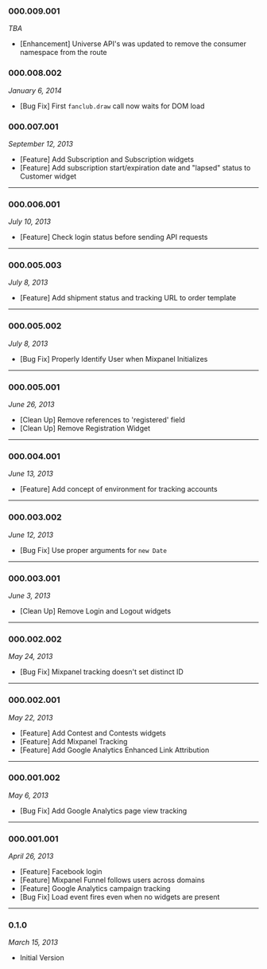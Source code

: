 ### 000.009.001
*TBA*

- [Enhancement] Universe API's was updated to remove the consumer namespace from the route

### 000.008.002
*January 6, 2014*

- [Bug Fix] First `fanclub.draw` call now waits for DOM load

### 000.007.001
*September 12, 2013*

- [Feature] Add Subscription and Subscription widgets
- [Feature] Add subscription start/expiration date and "lapsed" status to Customer widget

---

### 000.006.001
*July 10, 2013*

- [Feature] Check login status before sending API requests

---

### 000.005.003
*July 8, 2013*

- [Feature] Add shipment status and tracking URL to order template

---

### 000.005.002
*July 8, 2013*

- [Bug Fix] Properly Identify User when Mixpanel Initializes

---

### 000.005.001
*June 26, 2013*

- [Clean Up] Remove references to 'registered' field
- [Clean Up] Remove Registration Widget

---

### 000.004.001
*June 13, 2013*

- [Feature] Add concept of environment for tracking accounts

---

### 000.003.002
*June 12, 2013*

- [Bug Fix] Use proper arguments for `new Date`

---

### 000.003.001
*June 3, 2013*

- [Clean Up] Remove Login and Logout widgets

---

### 000.002.002
*May 24, 2013*

- [Bug Fix] Mixpanel tracking doesn't set distinct ID

---

### 000.002.001
*May 22, 2013*

- [Feature] Add Contest and Contests widgets
- [Feature] Add Mixpanel Tracking
- [Feature] Add Google Analytics Enhanced Link Attribution

---

### 000.001.002
*May 6, 2013*

- [Bug Fix] Add Google Analytics page view tracking

---

### 000.001.001
*April 26, 2013*

- [Feature] Facebook login
- [Feature] Mixpanel Funnel follows users across domains
- [Feature] Google Analytics campaign tracking
- [Bug Fix] Load event fires even when no widgets are present

---

### 0.1.0
*March 15, 2013*

- Initial Version
